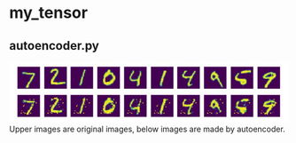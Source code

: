 # my_tensor

## autoencoder.py
![Autoencoder_result](./image/autoencoder.JPG)
Upper images are original images,
below images are made by autoencoder.
